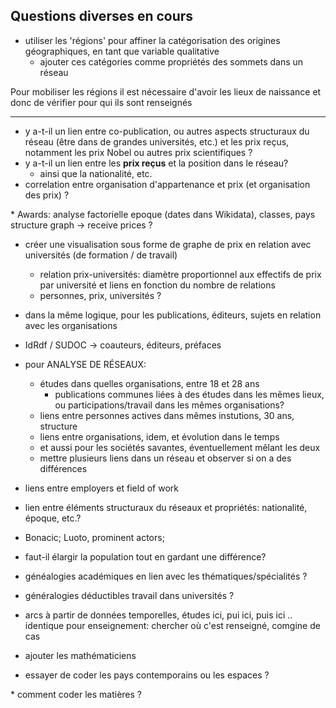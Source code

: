 ## Questions diverses en cours


* utiliser les 'régions' pour affiner la catégorisation des origines géographiques, en tant que variable qualitative
  * ajouter ces catégories comme propriétés des sommets dans un réseau


Pour mobiliser les régions il est nécessaire d'avoir les lieux de naissance et donc de vérifier pour qui ils sont renseignés




----

* y a-t-il un lien entre co-publication, ou autres aspects structuraux du réseau (être dans de grandes universités, etc.) et les prix reçus, notamment les prix Nobel ou autres prix scientifiques ?
* y a-t-il un lien entre les **prix reçus** et la position dans le réseau? 
  * ainsi que la nationalité, etc.
* correlation entre organisation d'appartenance et prix (et organisation des prix) ?

* Awards: analyse factorielle epoque (dates dans Wikidata), classes, pays
structure graph -> receive prices ? 

* créer une visualisation sous forme de graphe de prix en relation avec universités (de formation / de travail)
  * relation prix-universités:  diamètre proportionnel aux effectifs de prix par université et liens en fonction du nombre de relations
  * personnes, prix, universités ?
* dans la même logique, pour les publications, éditeurs, sujets en relation avec les organisations

* IdRdf / SUDOC -> coauteurs, éditeurs, préfaces

* pour ANALYSE DE RÉSEAUX:
  * études dans quelles organisations, entre 18 et 28 ans
    * publications communes liées à des études dans les mêmes lieux, ou participations/travail dans les mêmes organisations?
  * liens entre personnes actives dans mêmes instutions, 30 ans, structure
  * liens entre organisations, idem, et évolution dans le temps
  * et aussi pour les sociétés savantes, éventuellement mêlant les deux
  * mettre plusieurs liens dans un réseau et observer si on a des différences

* liens entre employers et field of work

* lien entre éléments structuraux du réseaux et propriétés: nationalité, époque, etc.?

* Bonacic; Luoto, prominent actors;



* faut-il élargir la population tout en gardant une différence?


* généalogies académiques en lien avec les thématiques/spécialités ?
* généralogies déductibles travail dans universités ?


* arcs à partir de données temporelles, études ici, pui ici, puis ici .. identique pour enseignement: chercher où c'est renseigné, comgine de cas


* ajouter les mathématiciens


* essayer de coder les pays contemporains ou les espaces ?

* comment coder les matières ? 

